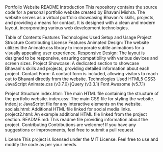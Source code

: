 Portfolio Website README
Introduction
This repository contains the source code for a personal portfolio website created by Bhavani Mishra. The website serves as a virtual portfolio showcasing Bhavani's skills, projects, and providing a means for contact. It is designed with a clean and modern layout, incorporating various web development technologies.

Table of Contents
Features
Technologies Used
Setup and Usage
Project Structure
Contributing
License
Features
Animated Design: The website utilizes the Animate.css library to incorporate subtle animations for a visually appealing user experience.
Responsive Design: The layout is designed to be responsive, ensuring compatibility with various devices and screen sizes.
Project Showcase: A dedicated section to showcase Bhavani's skills and projects, providing detailed information about each project.
Contact Form: A contact form is included, allowing visitors to reach out to Bhavani directly from the website.
Technologies Used
HTML5
CSS3
JavaScript
Animate.css (v3.7.0)
jQuery (v3.3.1)
Font Awesome (v5.7.1)

Project Structure
index.html: The main HTML file containing the structure of the portfolio website.
index.css: The main CSS file for styling the website.
index.js: JavaScript file for any interactive elements on the website.
socials.html: Additional HTML file linked for social media links.
project2.html: An example additional HTML file linked from the project section.
README.md: This readme file providing information about the project.
Contributing
Contributions are welcome! If you have any suggestions or improvements, feel free to submit a pull request.

License
This project is licensed under the MIT License. Feel free to use and modify the code as per your needs.

